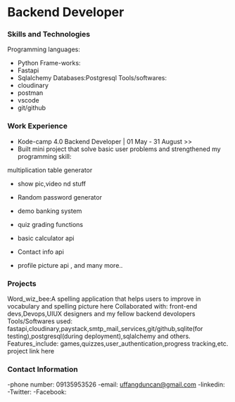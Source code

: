 # Backend Developer

### Skills and Technologies
Programming languages:
- Python
Frame-works:
- Fastapi
- Sqlalchemy
Databases:Postgresql
Tools/softwares:
- cloudinary
- postman
- vscode
- git/github

### Work Experience
- Kode-camp 4.0 Backend Developer | 01 May - 31 August >>
- Built mini project that solve basic user problems and strengthened my programming skill:

multiplication table generator
- show pic,video nd stuff

- Random password generator

- demo banking system

- quiz grading functions

- basic calculator api

- Contact info api 

- profile picture api , and many more..



### Projects
Word_wiz_bee:A spelling application that helps users to improve in vocabulary and spelling
picture here
Collaborated with: front-end devs,Devops,UIUX designers and my fellow backend devolopers
Tools/Softwares used: 
fastapi,cloudinary,paystack,smtp_mail_services,git/github,sqlite(for testing),postgresql(during deployment),sqlalchemy and others.
Features_include:
games,quizzes,user_authentication,progress tracking,etc.
project link here


### Contact Information
-phone number: 09135953526
-email: uffangduncan@gmail.com
-linkedin:
-Twitter:
-Facebook:
